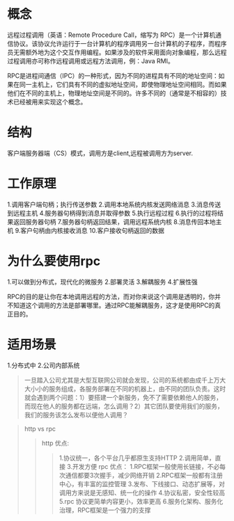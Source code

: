 # 概念
远程过程调用（英语：Remote Procedure Call，缩写为 RPC）是一个计算机通信协议。该协议允许运行于一台计算机的程序调用另一台计算机的子程序，而程序员无需额外地为这个交互作用编程。如果涉及的软件采用面向对象编程，那么远程过程调用亦可称作远程调用或远程方法调用，例：Java RMI。

RPC是进程间通信（IPC）的一种形式，因为不同的进程具有不同的地址空间：如果在同一主机上，它们具有不同的虚拟地址空间，即使物理地址空间相同。而如果他们在不同的主机上，物理地址空间是不同的。许多不同的（通常是不相容的）技术已经被用来实现这个概念。

# 结构
客户端服务器端（CS）模式，调用方是client,远程被调用方为server.

# 工作原理
1.调用客户端句柄；执行传送参数
2.调用本地系统内核发送网络消息
3.消息传送到远程主机
4.服务器句柄得到消息并取得参数
5.执行远程过程
6.执行的过程将结果返回服务器句柄
7.服务器句柄返回结果，调用远程系统内核
8.消息传回本地主机
9.客户句柄由内核接收消息
10.客户接收句柄返回的数据

# 为什么要使用rpc
1.可以做到分布式，现代化的微服务
2.部署灵活
3.解耦服务
4.扩展性强

RPC的目的是让你在本地调用远程的方法，而对你来说这个调用是透明的，你并不知道这个调用的方法是部署哪里。通过RPC能解耦服务，这才是使用RPC的真正目的。

# 适用场景
1.分布式中
2.公司内部系统
>一旦踏入公司尤其是大型互联网公司就会发现，公司的系统都由成千上万大大小小的服务组成，各服务部署在不同的机器上，由不同的团队负责。这时就会遇到两个问题：1）要搭建一个新服务，免不了需要依赖他人的服务，而现在他人的服务都在远端，怎么调用？2）其它团队要使用我们的服务，我们的服务该怎么发布以便他人调用？

>http vs rpc
>>http 优点:
>>>1.协议统一，各个平台几乎都原生支持HTTP
2.调用简单，直接
3.开发方便
>>rpc 优点：
>>>1.RPC框架一般使用长链接，不必每次通信都要3次握手，减少网络开销
2.RPC框架一般都有注册中心，有丰富的监控管理
3.发布、下线接口、动态扩展等，对调用方来说是无感知、统一化的操作
4.协议私密，安全性较高
5.rpc 协议更简单内容更小，效率更高
6.服务化架构、服务化治理，RPC框架是一个强力的支撑

